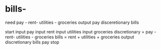 # bills-
need pay - rent- utilities - groceries output pay disceretionary bills

start
  input pay
  input rent 
  input utilities
  input groceries
  discretionary = pay - rent- utilities - groceries
  bills = rent + utilities + groceries
  output discretionary bills pay
stop
